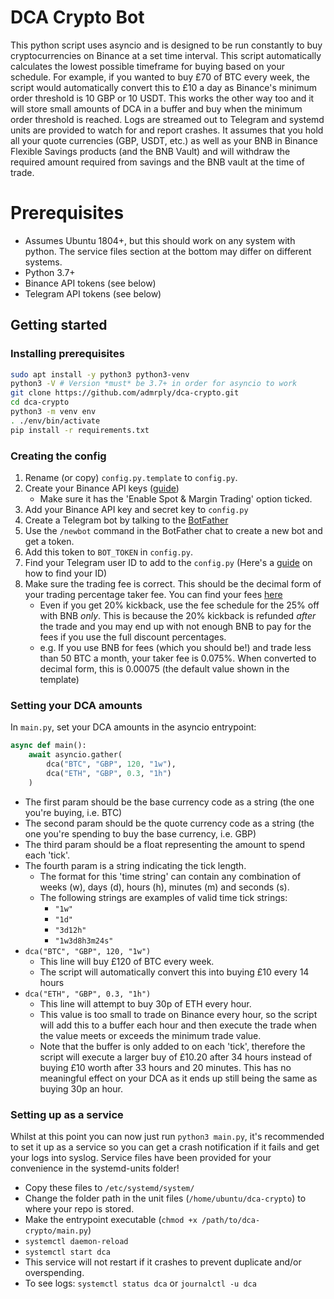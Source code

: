 # DCA Crypto Bot
This python script uses asyncio and is designed to be run constantly to buy cryptocurrencies on Binance at a set time interval.
This script automatically calculates the lowest possible timeframe for buying based on your schedule. For example, if you wanted to buy £70 of BTC every week, the script would automatically convert this to £10 a day as Binance's minimum order threshold is 10 GBP or 10 USDT. This works the other way too and it will store small amounts of DCA in a buffer and buy when the minimum order threshold is reached.
Logs are streamed out to Telegram and systemd units are provided to watch for and report crashes.
It assumes that you hold all your quote currencies (GBP, USDT, etc.) as well as your BNB in Binance Flexible Savings products (and the BNB Vault) and will withdraw the required amount required from savings and the BNB vault at the time of trade.

# Prerequisites
- Assumes Ubuntu 1804+, but this should work on any system with python. The service files section at the bottom may differ on different systems.
- Python 3.7+
- Binance API tokens (see below)
- Telegram API tokens (see below)

## Getting started
### Installing prerequisites
```bash
sudo apt install -y python3 python3-venv
python3 -V # Version *must* be 3.7+ in order for asyncio to work
git clone https://github.com/admrply/dca-crypto.git
cd dca-crypto
python3 -m venv env
. ./env/bin/activate
pip install -r requirements.txt
```

### Creating the config
1. Rename (or copy) `config.py.template` to `config.py`.
2. Create your Binance API keys ([guide](https://www.binance.com/en/support/faq/360002502072))
    - Make sure it has the 'Enable Spot & Margin Trading' option ticked.
3. Add your Binance API key and secret key to `config.py`
4. Create a Telegram bot by talking to the [BotFather](https://t.me/botfather)
5. Use the `/newbot` command in the BotFather chat to create a new bot and get a token.
6. Add this token to `BOT_TOKEN` in `config.py`.
7. Find your Telegram user ID to add to the `config.py` (Here's a [guide](https://medium.com/@tabul8tor/how-to-find-your-telegram-user-id-6878d54acafa) on how to find your ID)
8. Make sure the trading fee is correct. This should be the decimal form of your trading percentage taker fee. You can find your fees [here](https://www.binance.com/en/fee/schedule)
    - Even if you get 20% kickback, use the fee schedule for the 25% off with BNB *only*. This is because the 20% kickback is refunded *after* the trade and you may end up with not enough BNB to pay for the fees if you use the full discount percentages.
    - e.g. If you use BNB for fees (which you should be!) and trade less than 50 BTC a month, your taker fee is 0.075%. When converted to decimal form, this is 0.00075 (the default value shown in the template)
    
### Setting your DCA amounts
In `main.py`, set your DCA amounts in the asyncio entrypoint:
```python
async def main():
    await asyncio.gather(
        dca("BTC", "GBP", 120, "1w"),
        dca("ETH", "GBP", 0.3, "1h")
    )
```
- The first param should be the base currency code as a string (the one you're buying, i.e. BTC)
- The second param should be the quote currency code as a string (the one you're spending to buy the base currency, i.e. GBP)
- The third param should be a float representing the amount to spend each 'tick'.
- The fourth param is a string indicating the tick length.
    - The format for this 'time string' can contain any combination of weeks (w), days (d), hours (h), minutes (m) and seconds (s).
    - The following strings are examples of valid time tick strings:
        - `"1w"`
        - `"1d"`
        - `"3d12h"`
        - `"1w3d8h3m24s"`
- `dca("BTC", "GBP", 120, "1w")`
    - This line will buy £120 of BTC every week.
    - The script will automatically convert this into buying £10 every 14 hours
- `dca("ETH", "GBP", 0.3, "1h")`
    - This line will attempt to buy 30p of ETH every hour.
    - This value is too small to trade on Binance every hour, so the script will add this to a buffer each hour and then execute the trade when the value meets or exceeds the minimum trade value.
    - Note that the buffer is only added to on each 'tick', therefore the script will execute a larger buy of £10.20 after 34 hours instead of buying £10 worth after 33 hours and 20 minutes. This has no meaningful effect on your DCA as it ends up still being the same as buying 30p an hour.


### Setting up as a service
Whilst at this point you can now just run `python3 main.py`, it's recommended to set it up as a service so you can get a crash notification if it fails and get your logs into syslog.
Service files have been provided for your convenience in the systemd-units folder!
- Copy these files to `/etc/systemd/system/`
- Change the folder path in the unit files (`/home/ubuntu/dca-crypto`) to where your repo is stored.
- Make the entrypoint executable (`chmod +x /path/to/dca-crypto/main.py`)
- `systemctl daemon-reload`
- `systemctl start dca`
- This service will not restart if it crashes to prevent duplicate and/or overspending.
- To see logs: `systemctl status dca` or `journalctl -u dca`